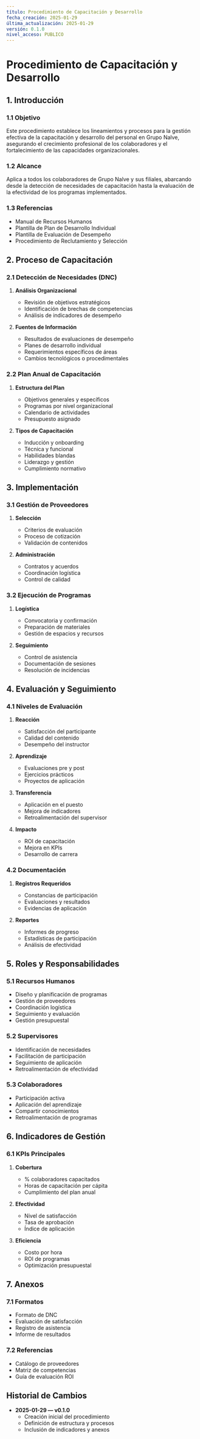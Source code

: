 ```yaml
---
título: Procedimiento de Capacitación y Desarrollo
fecha_creación: 2025-01-29
última_actualización: 2025-01-29
versión: 0.1.0
nivel_acceso: PUBLICO
---
```


# Procedimiento de Capacitación y Desarrollo

## 1. Introducción

### 1.1 Objetivo
Este procedimiento establece los lineamientos y procesos para la gestión efectiva de la capacitación y desarrollo del personal en Grupo Nalve, asegurando el crecimiento profesional de los colaboradores y el fortalecimiento de las capacidades organizacionales.

### 1.2 Alcance
Aplica a todos los colaboradores de Grupo Nalve y sus filiales, abarcando desde la detección de necesidades de capacitación hasta la evaluación de la efectividad de los programas implementados.

### 1.3 Referencias
- Manual de Recursos Humanos
- Plantilla de Plan de Desarrollo Individual
- Plantilla de Evaluación de Desempeño
- Procedimiento de Reclutamiento y Selección

## 2. Proceso de Capacitación

### 2.1 Detección de Necesidades (DNC)
1. **Análisis Organizacional**
   - Revisión de objetivos estratégicos
   - Identificación de brechas de competencias
   - Análisis de indicadores de desempeño

2. **Fuentes de Información**
   - Resultados de evaluaciones de desempeño
   - Planes de desarrollo individual
   - Requerimientos específicos de áreas
   - Cambios tecnológicos o procedimentales

### 2.2 Plan Anual de Capacitación
1. **Estructura del Plan**
   - Objetivos generales y específicos
   - Programas por nivel organizacional
   - Calendario de actividades
   - Presupuesto asignado

2. **Tipos de Capacitación**
   - Inducción y onboarding
   - Técnica y funcional
   - Habilidades blandas
   - Liderazgo y gestión
   - Cumplimiento normativo

## 3. Implementación

### 3.1 Gestión de Proveedores
1. **Selección**
   - Criterios de evaluación
   - Proceso de cotización
   - Validación de contenidos

2. **Administración**
   - Contratos y acuerdos
   - Coordinación logística
   - Control de calidad

### 3.2 Ejecución de Programas
1. **Logística**
   - Convocatoria y confirmación
   - Preparación de materiales
   - Gestión de espacios y recursos

2. **Seguimiento**
   - Control de asistencia
   - Documentación de sesiones
   - Resolución de incidencias

## 4. Evaluación y Seguimiento

### 4.1 Niveles de Evaluación
1. **Reacción**
   - Satisfacción del participante
   - Calidad del contenido
   - Desempeño del instructor

2. **Aprendizaje**
   - Evaluaciones pre y post
   - Ejercicios prácticos
   - Proyectos de aplicación

3. **Transferencia**
   - Aplicación en el puesto
   - Mejora de indicadores
   - Retroalimentación del supervisor

4. **Impacto**
   - ROI de capacitación
   - Mejora en KPIs
   - Desarrollo de carrera

### 4.2 Documentación
1. **Registros Requeridos**
   - Constancias de participación
   - Evaluaciones y resultados
   - Evidencias de aplicación

2. **Reportes**
   - Informes de progreso
   - Estadísticas de participación
   - Análisis de efectividad

## 5. Roles y Responsabilidades

### 5.1 Recursos Humanos
- Diseño y planificación de programas
- Gestión de proveedores
- Coordinación logística
- Seguimiento y evaluación
- Gestión presupuestal

### 5.2 Supervisores
- Identificación de necesidades
- Facilitación de participación
- Seguimiento de aplicación
- Retroalimentación de efectividad

### 5.3 Colaboradores
- Participación activa
- Aplicación del aprendizaje
- Compartir conocimientos
- Retroalimentación de programas

## 6. Indicadores de Gestión

### 6.1 KPIs Principales
1. **Cobertura**
   - % colaboradores capacitados
   - Horas de capacitación per cápita
   - Cumplimiento del plan anual

2. **Efectividad**
   - Nivel de satisfacción
   - Tasa de aprobación
   - Índice de aplicación

3. **Eficiencia**
   - Costo por hora
   - ROI de programas
   - Optimización presupuestal

## 7. Anexos

### 7.1 Formatos
- Formato de DNC
- Evaluación de satisfacción
- Registro de asistencia
- Informe de resultados

### 7.2 Referencias
- Catálogo de proveedores
- Matriz de competencias
- Guía de evaluación ROI

## Historial de Cambios
- **2025-01-29 — v0.1.0**
  - Creación inicial del procedimiento
  - Definición de estructura y procesos
  - Inclusión de indicadores y anexos 